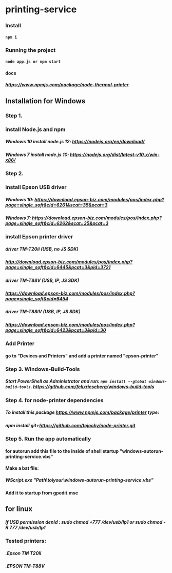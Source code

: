 # printing-service

### Install
#### ```npm i```

### Running the project
#### ```node app.js or npm start```

#### docs
##### https://www.npmjs.com/package/node-thermal-printer


## Installation for Windows

### Step 1. 
### install Node.js and npm
##### Windows 10 install node.js 12: https://nodejs.org/en/download/
##### Windows 7 install node.js 10: https://nodejs.org/dist/latest-v10.x/win-x86/


### Step 2. 
### install Epson USB driver
##### Windows 10: https://download.epson-biz.com/modules/pos/index.php?page=single_soft&cid=6261&scat=35&pcat=3
##### Windows 7: https://download.epson-biz.com/modules/pos/index.php?page=single_soft&cid=6262&scat=35&pcat=3

### install Epson printer driver
##### driver TM-T20ii (USB, no JS SDK)
##### http://download.epson-biz.com/modules/pos/index.php?page=single_soft&cid=6445&pcat=3&pid=3721

##### driver TM-T88V (USB, IP, JS SDK)
##### https://download.epson-biz.com/modules/pos/index.php?page=single_soft&cid=6454

##### driver TM-T88IV (USB, IP, JS SDK)
##### https://download.epson-biz.com/modules/pos/index.php?page=single_soft&cid=6423&pcat=3&pid=30

### Add Printer
#### go to "Devices and Printers" and add a printer named "epson-printer"

### Step 3. Windows-Build-Tools 
##### Start PowerShell as Administrator and run: ```npm install --global windows-build-tools```. https://github.com/felixrieseberg/windows-build-tools


### Step 4. for node-printer dependencies
##### To install this package https://www.npmjs.com/package/printer type:
##### npm install git+https://github.com/tojocky/node-printer.git


### Step 5. Run the app automatically
#### for autorun add this file to the inside of shell startup  "windows-autorun-printing-service.vbs"

#### Make a bat file:

##### WScript.exe "Path\to\your\windows-autorun-printing-service.vbs"

#### Add it to startup from gpedit.msc


## for linux

##### If USB permission denid : sudo chmod +777 /dev/usb/lp1 or sudo chmod -R 777 /dev/usb/lp1

### Tested printers:
#####  .Epson TM T20II
#####  .EPSON TM-T88V